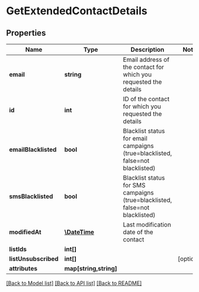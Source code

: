 # GetExtendedContactDetails

## Properties
Name | Type | Description | Notes
------------ | ------------- | ------------- | -------------
**email** | **string** | Email address of the contact for which you requested the details | 
**id** | **int** | ID of the contact for which you requested the details | 
**emailBlacklisted** | **bool** | Blacklist status for email campaigns (true&#x3D;blacklisted, false&#x3D;not blacklisted) | 
**smsBlacklisted** | **bool** | Blacklist status for SMS campaigns (true&#x3D;blacklisted, false&#x3D;not blacklisted) | 
**modifiedAt** | [**\DateTime**](\DateTime.md) | Last modification date of the contact | 
**listIds** | **int[]** |  | 
**listUnsubscribed** | **int[]** |  | [optional] 
**attributes** | **map[string,string]** |  | 

[[Back to Model list]](../README.md#documentation-for-models) [[Back to API list]](../README.md#documentation-for-api-endpoints) [[Back to README]](../README.md)


